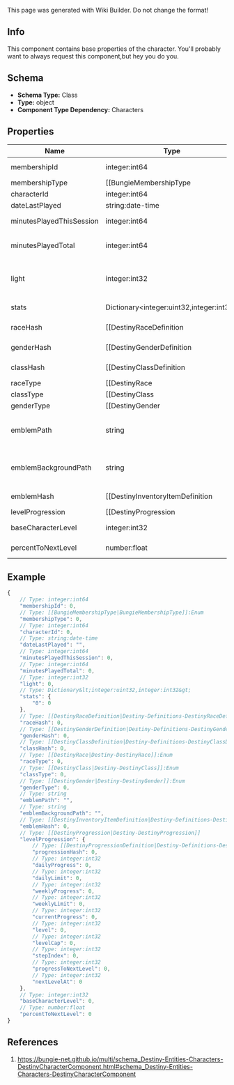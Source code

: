 <span class="wiki-builder">This page was generated with Wiki Builder. Do not change the format!</span>

## Info
This component contains base properties of the character.  You'll probably want to always request this component,but hey you do you.

## Schema
* **Schema Type:** Class
* **Type:** object
* **Component Type Dependency:** Characters

## Properties
Name | Type | Description
---- | ---- | -----------
membershipId | integer:int64 | Every Destiny Profile has a membershipId.  This is provided on the character as well for convenience.
membershipType | [[BungieMembershipType|BungieMembershipType]]:Enum | membershipType tells you the platform on which the character plays.Examine the BungieMembershipType enumeration for possible values.
characterId | integer:int64 | The unique identifier for the character.
dateLastPlayed | string:date-time | The last date that the user played Destiny.
minutesPlayedThisSession | integer:int64 | If the user is currently playing, this is how long they've been playing.
minutesPlayedTotal | integer:int64 | If this value is 525,600, then they played Destiny for a year.  Or they're a very dedicated Rent fan.Note that this includes idle time, not just time spent actually in activities shooting things.
light | integer:int32 | The user's calculated &quot;Light Level&quot;.  Light level is an indicator of your power that mostly matters inthe end game, once you've reached the maximum character level: it's a level that's dependent on the averageAttack/Defense power of your items.
stats | Dictionary&lt;integer:uint32,integer:int32&gt; | Your character's stats, such as Agility, Resilience, etc... *not* historical stats. You'll have to call a different endpoint for those.
raceHash | [[DestinyRaceDefinition|Destiny-Definitions-DestinyRaceDefinition]]:ManifestDefinition:integer:uint32 | Use this hash to look up the character's DestinyRaceDefinition.
genderHash | [[DestinyGenderDefinition|Destiny-Definitions-DestinyGenderDefinition]]:ManifestDefinition:integer:uint32 | Use this hash to look up the character's DestinyGenderDefinition.
classHash | [[DestinyClassDefinition|Destiny-Definitions-DestinyClassDefinition]]:ManifestDefinition:integer:uint32 | Use this hash to look up the character's DestinyClassDefinition.
raceType | [[DestinyRace|Destiny-DestinyRace]]:Enum | Mostly for historical purposes at this point, this is an enumeration for the character's race. It'll be preferable in the general case to look up the related definition: but for some people thiswas too convenient to remove.
classType | [[DestinyClass|Destiny-DestinyClass]]:Enum | Mostly for historical purposes at this point, this is an enumeration for the character's class. It'll be preferable in the general case to look up the related definition: but for some people thiswas too convenient to remove.
genderType | [[DestinyGender|Destiny-DestinyGender]]:Enum | Mostly for historical purposes at this point, this is an enumeration for the character's Gender. It'll be preferable in the general case to look up the related definition: but for some people thiswas too convenient to remove.  And yeah, it's an enumeration and not a boolean.  Fight me.
emblemPath | string | A shortcut path to the user's currently equipped emblem image.  If you're just showing summaryinfo for a user, this is more convenient than examining their equipped emblem and looking up the definition.
emblemBackgroundPath | string | A shortcut path to the user's currently equipped emblem background image.  If you're just showing summaryinfo for a user, this is more convenient than examining their equipped emblem and looking up the definition.
emblemHash | [[DestinyInventoryItemDefinition|Destiny-Definitions-DestinyInventoryItemDefinition]]:ManifestDefinition:integer:uint32 | The hash of the currently equipped emblem for the user.  Can be used to look up the DestinyInventoryItemDefinition.
levelProgression | [[DestinyProgression|Destiny-DestinyProgression]] | The progression that indicates your character's level.  Not their light level, but theircharacter level: you know, the thing you max out a couple hours in and then ignore forthe sake of light level.
baseCharacterLevel | integer:int32 | The &quot;base&quot; level of your character, not accounting for any light level.
percentToNextLevel | number:float | A number between 0 and 100, indicating the whole and fractional % remaining to get tothe next character level.

## Example
```javascript
{
    // Type: integer:int64
    "membershipId": 0,
    // Type: [[BungieMembershipType|BungieMembershipType]]:Enum
    "membershipType": 0,
    // Type: integer:int64
    "characterId": 0,
    // Type: string:date-time
    "dateLastPlayed": "",
    // Type: integer:int64
    "minutesPlayedThisSession": 0,
    // Type: integer:int64
    "minutesPlayedTotal": 0,
    // Type: integer:int32
    "light": 0,
    // Type: Dictionary&lt;integer:uint32,integer:int32&gt;
    "stats": {
        "0": 0
    },
    // Type: [[DestinyRaceDefinition|Destiny-Definitions-DestinyRaceDefinition]]:ManifestDefinition:integer:uint32
    "raceHash": 0,
    // Type: [[DestinyGenderDefinition|Destiny-Definitions-DestinyGenderDefinition]]:ManifestDefinition:integer:uint32
    "genderHash": 0,
    // Type: [[DestinyClassDefinition|Destiny-Definitions-DestinyClassDefinition]]:ManifestDefinition:integer:uint32
    "classHash": 0,
    // Type: [[DestinyRace|Destiny-DestinyRace]]:Enum
    "raceType": 0,
    // Type: [[DestinyClass|Destiny-DestinyClass]]:Enum
    "classType": 0,
    // Type: [[DestinyGender|Destiny-DestinyGender]]:Enum
    "genderType": 0,
    // Type: string
    "emblemPath": "",
    // Type: string
    "emblemBackgroundPath": "",
    // Type: [[DestinyInventoryItemDefinition|Destiny-Definitions-DestinyInventoryItemDefinition]]:ManifestDefinition:integer:uint32
    "emblemHash": 0,
    // Type: [[DestinyProgression|Destiny-DestinyProgression]]
    "levelProgression": {
        // Type: [[DestinyProgressionDefinition|Destiny-Definitions-DestinyProgressionDefinition]]:ManifestDefinition:integer:uint32
        "progressionHash": 0,
        // Type: integer:int32
        "dailyProgress": 0,
        // Type: integer:int32
        "dailyLimit": 0,
        // Type: integer:int32
        "weeklyProgress": 0,
        // Type: integer:int32
        "weeklyLimit": 0,
        // Type: integer:int32
        "currentProgress": 0,
        // Type: integer:int32
        "level": 0,
        // Type: integer:int32
        "levelCap": 0,
        // Type: integer:int32
        "stepIndex": 0,
        // Type: integer:int32
        "progressToNextLevel": 0,
        // Type: integer:int32
        "nextLevelAt": 0
    },
    // Type: integer:int32
    "baseCharacterLevel": 0,
    // Type: number:float
    "percentToNextLevel": 0
}

```

## References
1. https://bungie-net.github.io/multi/schema_Destiny-Entities-Characters-DestinyCharacterComponent.html#schema_Destiny-Entities-Characters-DestinyCharacterComponent
